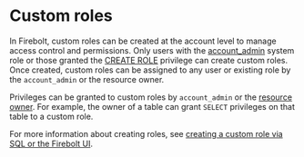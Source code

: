 # [](#custom-roles)Custom roles

In Firebolt, custom roles can be created at the account level to manage access control and permissions. Only users with the [account\_admin](/Overview/organizations-accounts.html#account-administrative-role) system role or those granted the [CREATE ROLE](/sql_reference/commands/access-control/create-role.html) privilege can create custom roles. Once created, custom roles can be assigned to any user or existing role by the `account_admin` or the resource owner.

Privileges can be granted to custom roles by `account_admin` or the [resource owner](/Overview/Security/Role-Based%20Access%20Control/ownership.html). For example, the owner of a table can grant `SELECT` privileges on that table to a custom role.

For more information about creating roles, see [creating a custom role via SQL or the Firebolt UI](/Guides/managing-your-organization/managing-users.html#create-a-role).